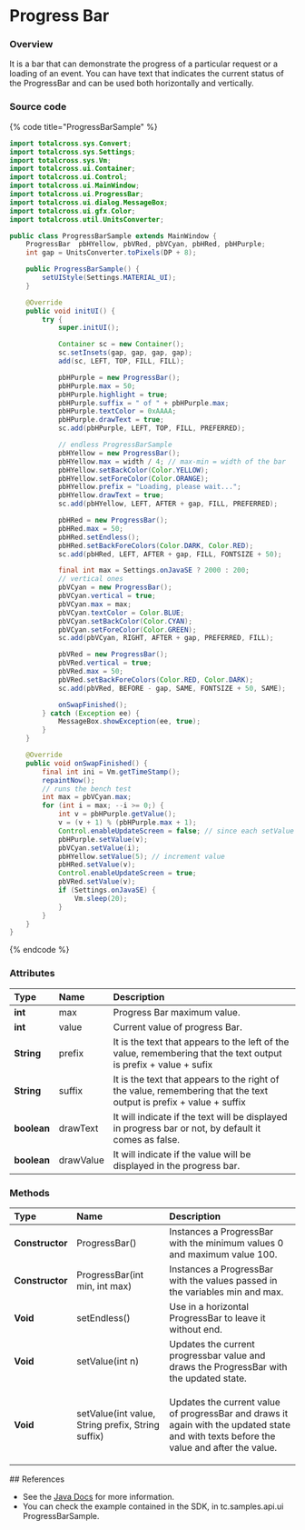 # Progress Bar

### Overview

It is a bar that can demonstrate the progress of a particular request or a loading of an event. You can have text that indicates the current status of the ProgressBar and can be used both horizontally and vertically.

### Source code

{% code title="ProgressBarSample" %}
```java
import totalcross.sys.Convert;
import totalcross.sys.Settings;
import totalcross.sys.Vm;
import totalcross.ui.Container;
import totalcross.ui.Control;
import totalcross.ui.MainWindow;
import totalcross.ui.ProgressBar;
import totalcross.ui.dialog.MessageBox;
import totalcross.ui.gfx.Color;
import totalcross.util.UnitsConverter;

public class ProgressBarSample extends MainWindow {
    ProgressBar  pbHYellow, pbVRed, pbVCyan, pbHRed, pbHPurple;
    int gap = UnitsConverter.toPixels(DP + 8);

    public ProgressBarSample() {
        setUIStyle(Settings.MATERIAL_UI);
    }

    @Override
    public void initUI() {
        try {
            super.initUI();

            Container sc = new Container();
            sc.setInsets(gap, gap, gap, gap);
            add(sc, LEFT, TOP, FILL, FILL);

            pbHPurple = new ProgressBar();
            pbHPurple.max = 50;
            pbHPurple.highlight = true;
            pbHPurple.suffix = " of " + pbHPurple.max;
            pbHPurple.textColor = 0xAAAA;
            pbHPurple.drawText = true;
            sc.add(pbHPurple, LEFT, TOP, FILL, PREFERRED);

            // endless ProgressBarSample
            pbHYellow = new ProgressBar();
            pbHYellow.max = width / 4; // max-min = width of the bar
            pbHYellow.setBackColor(Color.YELLOW);
            pbHYellow.setForeColor(Color.ORANGE);
            pbHYellow.prefix = "Loading, please wait...";
            pbHYellow.drawText = true;
            sc.add(pbHYellow, LEFT, AFTER + gap, FILL, PREFERRED);

            pbHRed = new ProgressBar();
            pbHRed.max = 50;
            pbHRed.setEndless();
            pbHRed.setBackForeColors(Color.DARK, Color.RED);
            sc.add(pbHRed, LEFT, AFTER + gap, FILL, FONTSIZE + 50);

            final int max = Settings.onJavaSE ? 2000 : 200;
            // vertical ones
            pbVCyan = new ProgressBar();
            pbVCyan.vertical = true;
            pbVCyan.max = max;
            pbVCyan.textColor = Color.BLUE;
            pbVCyan.setBackColor(Color.CYAN);
            pbVCyan.setForeColor(Color.GREEN);
            sc.add(pbVCyan, RIGHT, AFTER + gap, PREFERRED, FILL);

            pbVRed = new ProgressBar();
            pbVRed.vertical = true;
            pbVRed.max = 50;
            pbVRed.setBackForeColors(Color.RED, Color.DARK);
            sc.add(pbVRed, BEFORE - gap, SAME, FONTSIZE + 50, SAME);

            onSwapFinished();
        } catch (Exception ee) {
            MessageBox.showException(ee, true);
        }
    }

    @Override
    public void onSwapFinished() {
        final int ini = Vm.getTimeStamp();
        repaintNow();
        // runs the bench test
        int max = pbVCyan.max;
        for (int i = max; --i >= 0;) {
            int v = pbHPurple.getValue();
            v = (v + 1) % (pbHPurple.max + 1);
            Control.enableUpdateScreen = false; // since each setValue below updates the screen, we disable it to let it paint all at once at the end
            pbHPurple.setValue(v);
            pbVCyan.setValue(i);
            pbHYellow.setValue(5); // increment value
            pbHRed.setValue(v);
            Control.enableUpdateScreen = true;
            pbVRed.setValue(v);
            if (Settings.onJavaSE) {
                Vm.sleep(20);
            }
        }
    }
}
```
{% endcode %}

### Attributes

| Type | Name | Description |
| :--- | :--- | :--- |
| **int** | max | Progress Bar maximum value. |
| **int** | value | Current value of progress Bar. |
| **String** | prefix | It is the text that appears to the left of the value, remembering that the text output is prefix + value + sufix |
| **String** | suffix | It is the text that appears to the right of the value, remembering that the text output is prefix + value + suffix |
| **boolean** | drawText | It will indicate if the text will be displayed in progress bar or not, by default it comes as false. |
| **boolean** | drawValue | It will indicate if the value will be displayed in the progress bar. |

### Methods

<table>
  <thead>
    <tr>
      <th style="text-align:left">Type</th>
      <th style="text-align:left">Name</th>
      <th style="text-align:left">Description</th>
    </tr>
  </thead>
  <tbody>
    <tr>
      <td style="text-align:left"><b>Constructor</b>
      </td>
      <td style="text-align:left">ProgressBar()</td>
      <td style="text-align:left">Instances a ProgressBar with the minimum values 0 and maximum value 100.</td>
    </tr>
    <tr>
      <td style="text-align:left"><b>Constructor</b>
      </td>
      <td style="text-align:left">ProgressBar(int min, int max)</td>
      <td style="text-align:left">Instances a ProgressBar with the values passed in the variables min and
        max.</td>
    </tr>
    <tr>
      <td style="text-align:left"><b>Void</b>
      </td>
      <td style="text-align:left">setEndless()</td>
      <td style="text-align:left">Use in a horizontal ProgressBar to leave it without end.</td>
    </tr>
    <tr>
      <td style="text-align:left"><b>Void</b>
      </td>
      <td style="text-align:left">setValue(int n)
        <br />
      </td>
      <td style="text-align:left">Updates the current progressbar value and draws the ProgressBar with the
        updated state.</td>
    </tr>
    <tr>
      <td style="text-align:left"><b>Void</b>
      </td>
      <td style="text-align:left">setValue(int value, String prefix, String suffix)</td>
      <td style="text-align:left">
        <p>Updates the current value of progressBar and draws it again with the updated
          state and with texts before the value and after the value.</p>
        <p></p>
      </td>
    </tr>
  </tbody>
</table>## References

* See the [Java Docs](https://rs.totalcross.com/doc/totalcross/ui/ProgressBar.html) for more information.
* You can check the example contained in the SDK, in tc.samples.api.ui ProgressBarSample.

